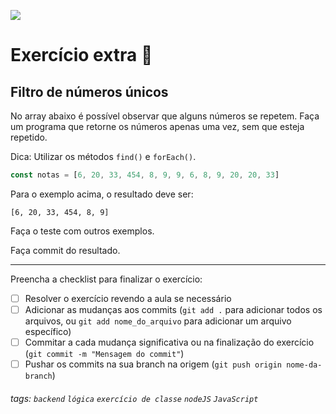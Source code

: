 ![](https://i.imgur.com/xG74tOh.png)

# Exercício extra 🌟

## Filtro de números únicos

No array abaixo é possível observar que alguns números se repetem. Faça um programa que retorne os números apenas uma vez, sem que esteja repetido.

Dica: Utilizar os métodos `find()` e `forEach()`.

```javascript
const notas = [6, 20, 33, 454, 8, 9, 9, 6, 8, 9, 20, 20, 33]
```

Para o exemplo acima, o resultado deve ser:

```
[6, 20, 33, 454, 8, 9]
```

Faça o teste com outros exemplos.

Faça commit do resultado.

---

Preencha a checklist para finalizar o exercício:

-   [ ] Resolver o exercício revendo a aula se necessário
-   [ ] Adicionar as mudanças aos commits (`git add .` para adicionar todos os arquivos, ou `git add nome_do_arquivo` para adicionar um arquivo específico)
-   [ ] Commitar a cada mudança significativa ou na finalização do exercício (`git commit -m "Mensagem do commit"`)
-   [ ] Pushar os commits na sua branch na origem (`git push origin nome-da-branch`)

###### tags: `backend` `lógica` `exercício de classe` `nodeJS` `JavaScript`
